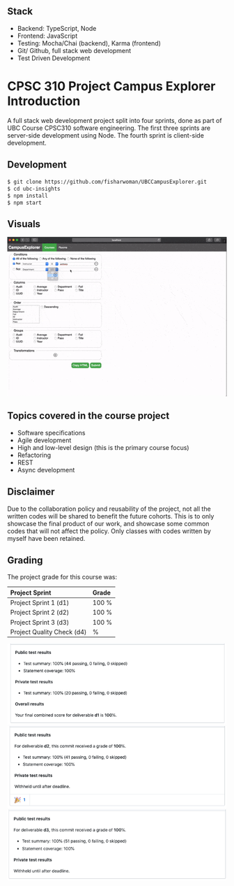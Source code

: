 ## Stack
* Backend: TypeScript, Node
* Frontend: JavaScript
* Testing: Mocha/Chai (backend), Karma (frontend)
* Git/ Github, full stack web development
* Test Driven Development

# CPSC 310 Project Campus Explorer Introduction
A full stack web development project split into four sprints, done as part of UBC Course CPSC310 software engineering. The first three sprints are server-side development using Node. The fourth sprint is client-side development.

## Development

```
$ git clone https://github.com/fisharwoman/UBCCampusExplorer.git
$ cd ubc-insights
$ npm install
$ npm start
```

## Visuals
![](310projectUI.gif)

## Topics covered in the course project

* Software specifications
* Agile development
* High and low-level design (this is the primary course focus)
* Refactoring
* REST
* Async development

## Disclaimer

Due to the collaboration policy and reusability of the project, not all the written codes will be shared to benefit the future cohorts. This is to only showcase the final product of our work, and showcase some common codes that will not affect the policy. Only classes with codes written by myself have been retained.

## Grading

The project grade for this course was:

| Project Sprint				| Grade |
| :--			 			    | :-- 	|
| Project Sprint 1 (d1)			| 100 %	|
| Project Sprint 2 (d2)			| 100 %	|
| Project Sprint 3 (d3)			| 100 %	|
| Project Quality Check	 (d4)	|  %	|

![](d1score.png)
![](d2score.png)
![](d3Scores.png)

